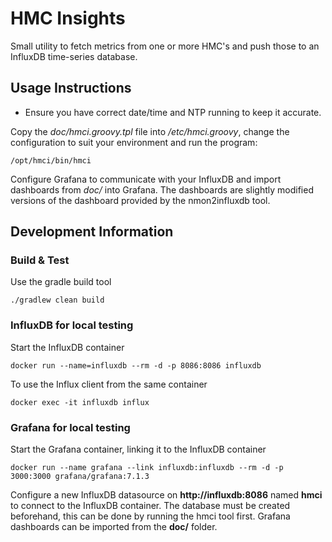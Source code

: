 # HMC Insights

Small utility to fetch metrics from one or more HMC's and push those to an InfluxDB time-series database.


## Usage Instructions

- Ensure you have correct date/time and NTP running to keep it accurate.

Copy the *doc/hmci.groovy.tpl* file into */etc/hmci.groovy*, change the configuration to suit your environment and run the program:

    /opt/hmci/bin/hmci

Configure Grafana to communicate with your InfluxDB and import dashboards from *doc/* into Grafana. The dashboards are slightly modified versions of the dashboard provided by the nmon2influxdb tool.


## Development Information

### Build & Test

Use the gradle build tool

    ./gradlew clean build


### InfluxDB for local testing

Start the InfluxDB container

    docker run --name=influxdb --rm -d -p 8086:8086 influxdb

To use the Influx client from the same container

    docker exec -it influxdb influx


### Grafana for local testing

Start the Grafana container, linking it to the InfluxDB container

    docker run --name grafana --link influxdb:influxdb --rm -d -p 3000:3000 grafana/grafana:7.1.3

Configure a new InfluxDB datasource on **http://influxdb:8086** named **hmci** to connect to the InfluxDB container. The database must be created beforehand, this can be done by running the hmci tool first. Grafana dashboards can be imported from the **doc/** folder.
